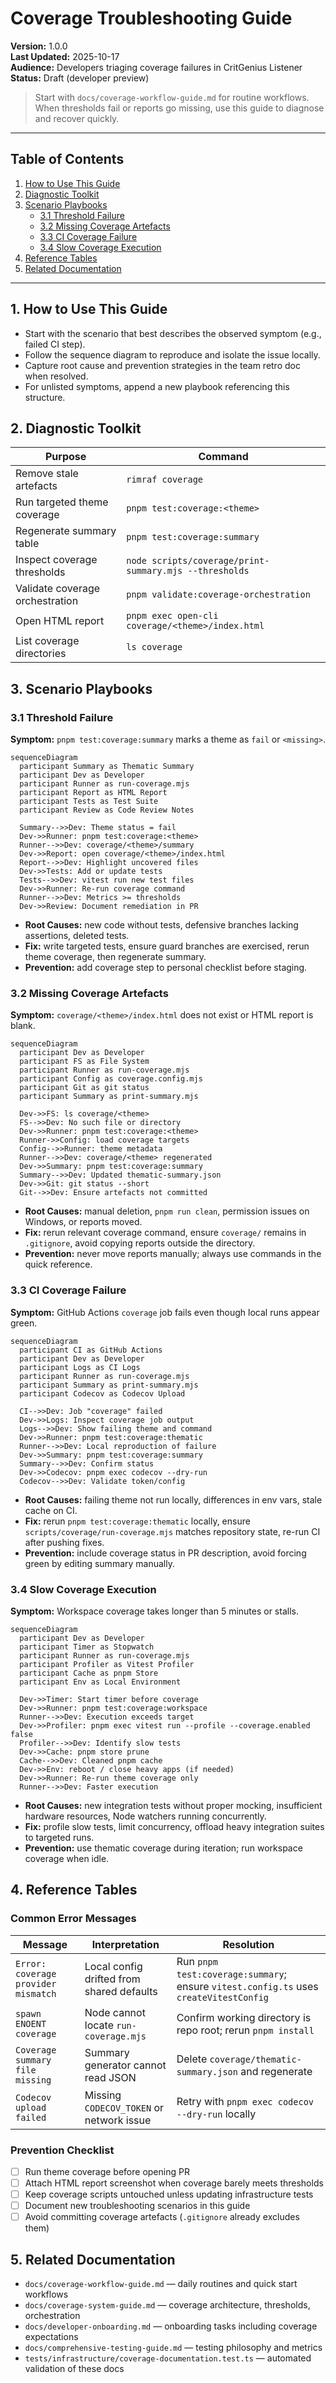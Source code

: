 # Coverage Troubleshooting Guide

**Version:** 1.0.0  
**Last Updated:** 2025-10-17  
**Audience:** Developers triaging coverage failures in CritGenius Listener  
**Status:** Draft (developer preview)

> Start with `docs/coverage-workflow-guide.md` for routine workflows. When thresholds fail or
> reports go missing, use this guide to diagnose and recover quickly.

---

## Table of Contents

1. [How to Use This Guide](#1-how-to-use-this-guide)
2. [Diagnostic Toolkit](#2-diagnostic-toolkit)
3. [Scenario Playbooks](#3-scenario-playbooks)
   - [3.1 Threshold Failure](#31-threshold-failure)
   - [3.2 Missing Coverage Artefacts](#32-missing-coverage-artefacts)
   - [3.3 CI Coverage Failure](#33-ci-coverage-failure)
   - [3.4 Slow Coverage Execution](#34-slow-coverage-execution)
4. [Reference Tables](#4-reference-tables)
5. [Related Documentation](#5-related-documentation)

---

## 1. How to Use This Guide

- Start with the scenario that best describes the observed symptom (e.g., failed CI step).
- Follow the sequence diagram to reproduce and isolate the issue locally.
- Capture root cause and prevention strategies in the team retro doc when resolved.
- For unlisted symptoms, append a new playbook referencing this structure.

## 2. Diagnostic Toolkit

| Purpose                         | Command                                                |
| ------------------------------- | ------------------------------------------------------ |
| Remove stale artefacts          | `rimraf coverage`                                      |
| Run targeted theme coverage     | `pnpm test:coverage:<theme>`                           |
| Regenerate summary table        | `pnpm test:coverage:summary`                           |
| Inspect coverage thresholds     | `node scripts/coverage/print-summary.mjs --thresholds` |
| Validate coverage orchestration | `pnpm validate:coverage-orchestration`                 |
| Open HTML report                | `pnpm exec open-cli coverage/<theme>/index.html`       |
| List coverage directories       | `ls coverage`                                          |

## 3. Scenario Playbooks

### 3.1 Threshold Failure

**Symptom:** `pnpm test:coverage:summary` marks a theme as `fail` or `<missing>`.

```mermaid
sequenceDiagram
  participant Summary as Thematic Summary
  participant Dev as Developer
  participant Runner as run-coverage.mjs
  participant Report as HTML Report
  participant Tests as Test Suite
  participant Review as Code Review Notes

  Summary-->>Dev: Theme status = fail
  Dev->>Runner: pnpm test:coverage:<theme>
  Runner-->>Dev: coverage/<theme>/summary
  Dev->>Report: open coverage/<theme>/index.html
  Report-->>Dev: Highlight uncovered files
  Dev->>Tests: Add or update tests
  Tests-->>Dev: vitest run new test files
  Dev->>Runner: Re-run coverage command
  Runner-->>Dev: Metrics >= thresholds
  Dev->>Review: Document remediation in PR
```

- **Root Causes:** new code without tests, defensive branches lacking assertions, deleted tests.
- **Fix:** write targeted tests, ensure guard branches are exercised, rerun theme coverage, then
  regenerate summary.
- **Prevention:** add coverage step to personal checklist before staging.

### 3.2 Missing Coverage Artefacts

**Symptom:** `coverage/<theme>/index.html` does not exist or HTML report is blank.

```mermaid
sequenceDiagram
  participant Dev as Developer
  participant FS as File System
  participant Runner as run-coverage.mjs
  participant Config as coverage.config.mjs
  participant Git as git status
  participant Summary as print-summary.mjs

  Dev->>FS: ls coverage/<theme>
  FS-->>Dev: No such file or directory
  Dev->>Runner: pnpm test:coverage:<theme>
  Runner->>Config: load coverage targets
  Config-->>Runner: theme metadata
  Runner-->>Dev: coverage/<theme> regenerated
  Dev->>Summary: pnpm test:coverage:summary
  Summary-->>Dev: Updated thematic-summary.json
  Dev->>Git: git status --short
  Git-->>Dev: Ensure artefacts not committed
```

- **Root Causes:** manual deletion, `pnpm run clean`, permission issues on Windows, or reports
  moved.
- **Fix:** rerun relevant coverage command, ensure `coverage/` remains in `.gitignore`, avoid
  copying reports outside the directory.
- **Prevention:** never move reports manually; always use commands in the quick reference.

### 3.3 CI Coverage Failure

**Symptom:** GitHub Actions `coverage` job fails even though local runs appear green.

```mermaid
sequenceDiagram
  participant CI as GitHub Actions
  participant Dev as Developer
  participant Logs as CI Logs
  participant Runner as run-coverage.mjs
  participant Summary as print-summary.mjs
  participant Codecov as Codecov Upload

  CI-->>Dev: Job "coverage" failed
  Dev->>Logs: Inspect coverage job output
  Logs-->>Dev: Show failing theme and command
  Dev->>Runner: pnpm test:coverage:thematic
  Runner-->>Dev: Local reproduction of failure
  Dev->>Summary: pnpm test:coverage:summary
  Summary-->>Dev: Confirm status
  Dev->>Codecov: pnpm exec codecov --dry-run
  Codecov-->>Dev: Validate token/config
```

- **Root Causes:** failing theme not run locally, differences in env vars, stale cache on CI.
- **Fix:** rerun `pnpm test:coverage:thematic` locally, ensure `scripts/coverage/run-coverage.mjs`
  matches repository state, re-run CI after pushing fixes.
- **Prevention:** include coverage status in PR description, avoid forcing green by editing summary
  manually.

### 3.4 Slow Coverage Execution

**Symptom:** Workspace coverage takes longer than 5 minutes or stalls.

```mermaid
sequenceDiagram
  participant Dev as Developer
  participant Timer as Stopwatch
  participant Runner as run-coverage.mjs
  participant Profiler as Vitest Profiler
  participant Cache as pnpm Store
  participant Env as Local Environment

  Dev->>Timer: Start timer before coverage
  Dev->>Runner: pnpm test:coverage:workspace
  Runner-->>Dev: Execution exceeds target
  Dev->>Profiler: pnpm exec vitest run --profile --coverage.enabled false
  Profiler-->>Dev: Identify slow tests
  Dev->>Cache: pnpm store prune
  Cache-->>Dev: Cleaned pnpm cache
  Dev->>Env: reboot / close heavy apps (if needed)
  Dev->>Runner: Re-run theme coverage only
  Runner-->>Dev: Faster execution
```

- **Root Causes:** new integration tests without proper mocking, insufficient hardware resources,
  Node watchers running concurrently.
- **Fix:** profile slow tests, limit concurrency, offload heavy integration suites to targeted runs.
- **Prevention:** use thematic coverage during iteration; run workspace coverage when idle.

## 4. Reference Tables

### Common Error Messages

| Message                             | Interpretation                            | Resolution                                                                            |
| ----------------------------------- | ----------------------------------------- | ------------------------------------------------------------------------------------- |
| `Error: coverage provider mismatch` | Local config drifted from shared defaults | Run `pnpm test:coverage:summary`; ensure `vitest.config.ts` uses `createVitestConfig` |
| `spawn ENOENT coverage`             | Node cannot locate `run-coverage.mjs`     | Confirm working directory is repo root; rerun `pnpm install`                          |
| `Coverage summary file missing`     | Summary generator cannot read JSON        | Delete `coverage/thematic-summary.json` and regenerate                                |
| `Codecov upload failed`             | Missing `CODECOV_TOKEN` or network issue  | Retry with `pnpm exec codecov --dry-run` locally                                      |

### Prevention Checklist

- [ ] Run theme coverage before opening PR
- [ ] Attach HTML report screenshot when coverage barely meets thresholds
- [ ] Keep coverage scripts untouched unless updating infrastructure tests
- [ ] Document new troubleshooting scenarios in this guide
- [ ] Avoid committing coverage artefacts (`.gitignore` already excludes them)

## 5. Related Documentation

- `docs/coverage-workflow-guide.md` — daily routines and quick start workflows
- `docs/coverage-system-guide.md` — coverage architecture, thresholds, orchestration
- `docs/developer-onboarding.md` — onboarding tasks including coverage expectations
- `docs/comprehensive-testing-guide.md` — testing philosophy and metrics
- `tests/infrastructure/coverage-documentation.test.ts` — automated validation of these docs
